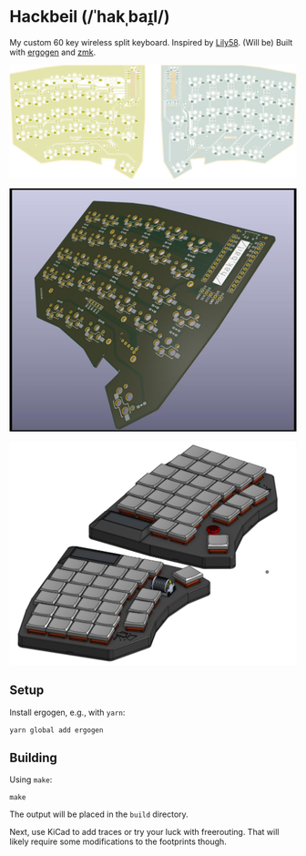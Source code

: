# Hackbeil (/ˈhakˌbaɪ̯l/)

My custom 60 key wireless split keyboard. Inspired by [Lily58](https://github.com/kata0510/Lily58). (Will be) Built with [ergogen](https://ergogen.xyz) and [zmk](https://zmk.dev).

![screenshot of the pcb, routed](preview.png)

![rendering of the pcb](pcb-render.jpg)

![rendering of the 3d printed case](case-render.png)

## Setup

Install ergogen, e.g., with `yarn`:

    yarn global add ergogen

## Building

Using `make`:

    make

The output will be placed in the `build` directory.

Next, use KiCad to add traces or try your luck with freerouting.
That will likely require some modifications to the footprints though.
